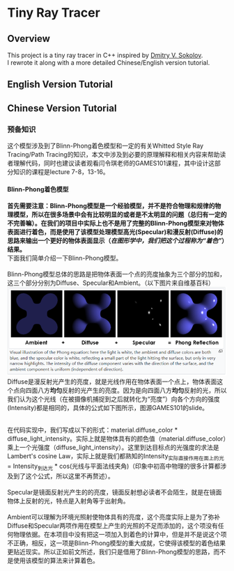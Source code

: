 # Tiny Ray Tracer
## Overview
This project is a tiny ray tracer in C++ inspired by [Dmitry V. Sokolov](https://github.com/ssloy).<br>
I rewrote it along with a more detailed Chinese/English version tutorial.
## English Version Tutorial
## Chinese Version Tutorial
### 预备知识
这个模型涉及到了Blinn-Phong着色模型和一定的有关Whitted Style Ray Tracing/Path Tracing的知识，本文中涉及到必要的原理解释和相关内容来帮助读者理解代码，同时也建议读者观看闫令琪老师的GAMES101课程，其中设计这部分知识的课程是lecture 7-8，13-16。
#### Blinn-Phong着色模型
**首先需要注意：Blinn-Phong模型是一个经验模型，并不是符合物理和规律的物理模型，所以在很多场景中会有比较明显的或者是不太明显的问题（总归有一定的不完善嘛）。在我们的项目中实际上也不是用了完整的Blinn-Phong模型来对物体表面进行着色，而是使用了该模型处理模型高光(Specular)和漫反射(Diffuse)的思路来输出一个更好的物体表面显示（*在图形学中，我们把这个过程称为“着色”*）结果。**<br>
下面我们简单介绍一下Blinn-Phong模型。<br>
<br>
Blinn-Phong模型总体的思路是把物体表面一个点的亮度抽象为三个部分的加和，这三个部分分别为Diffuse、Specular和Ambient。（以下图片来自维基百科）<br>
![image](https://github.com/bryceyin13/tinyraytracer/blob/main/images/1.png)
<br>
Diffuse是漫反射光产生的亮度，就是光线作用在物体表面一个点上，物体表面这个点向四面八方**均匀**反射的光产生的亮度。因为是向四面八方**均匀**反射的光，所以我们认为这个光线（在被摄像机捕捉到之后就转化为“亮度”）向各个方向的强度(Intensity)都是相同的，具体的公式如下图所示，图源GAMES101的slide。<br>

<br>
在代码实现中，我们写成以下的形式：material.diffuse_color * diffuse_light_intensity。实际上就是物体具有的颜色值（material.diffuse_color）乘上一个光强度（diffuse_light_intensity）。这里到达目标点的光强度的求法是Lambert's cosine Law，实际上就是我们都熟知的Intensity<sub>实际直接作用在面上的光</sub> = Intensity<sub>到达光</sub> * cos(光线与平面法线夹角)（印象中初高中物理的很多计算都涉及到了这个公式，所以这里不再赘述）。<br>
<br>
Specular是镜面反射光产生的的亮度，镜面反射想必读者不会陌生，就是在镜面物体上反射的光，特点是入射角等于出射角。<br>
<br>
Ambient可以理解为环境光照射使物体具有的亮度，这个亮度实际上是为了弥补Diffuse和Specular两项作用在模型上产生的光照的不足而添加的，这个项没有任何物理依据。在本项目中没有把这一项加入到着色的计算中，但是并不是说这个项不正确，相反，这一项是Blinn-Phong模型的重大成就，它使得该模型的着色结果更贴近现实。所以正如前文所述，我们只是借用了Blinn-Phong模型的思路，而不是使用该模型的算法来计算着色。<br>
<br>
